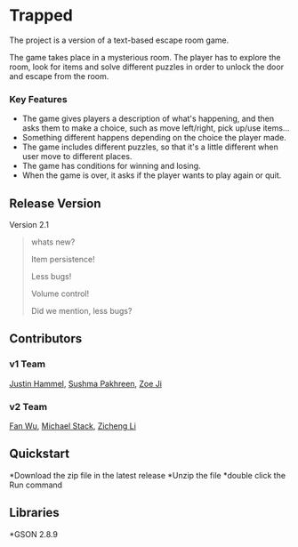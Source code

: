 # Trapped
The project is a version of a text-based escape room game.

The game takes place in a mysterious room. The player has to explore the room, look for items and solve different puzzles in order to unlock the door and escape from the room.

### Key Features
* The game gives players a description of what's happening, and then asks them to make a choice, such as move left/right, pick up/use items...
* Something different happens depending on the choice the player made.
* The game includes different puzzles, so that it's a little different when user move to different places.
* The game has conditions for winning and losing.
* When the game is over, it asks if the player wants to play again or quit.


## Release Version
Version 2.1
> 
> whats new?
> 
> Item persistence!
> 
> Less bugs!
> 
> Volume control!
> 
> Did we mention, less bugs?

## Contributors
### v1 Team
[Justin Hammel](https://github.com/thirdeye18), [Sushma Pakhreen](https://github.com/spakhre), [Zoe Ji](https://github.com/zoeji569)
### v2 Team
[Fan Wu](https://github.com/fanwu513), [Michael Stack](https://github.com/AgentKD6-37), [Zicheng Li](https://github.com/thrashghost)

## Quickstart
*Download the zip file in the latest release
*Unzip the file
*double click the Run command

## Libraries
*GSON 2.8.9
